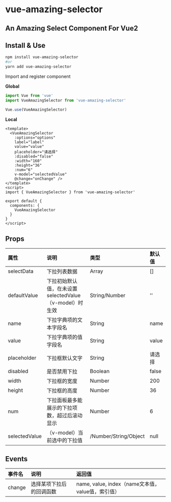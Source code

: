 # vue-amazing-selector

## An Amazing Select Component For Vue2

## Install & Use

```sh
npm install vue-amazing-selector
#or
yarn add vue-amazing-selector
```

Import and register component

**Global**

```js
import Vue from 'vue'
import VueAmazingSelector from 'vue-amazing-selector'

Vue.use(VueAmazingSelector)
```

**Local**

```vue
<template>
  <VueAmazingSelector
    :options="options"
    label="label"
    value="value"
    placeholder="请选择"
    :disabled="false"
    :width="160"
    :height="36"
    :num="6"
    v-model="selectedValue"
    @change="onChange" />
</template>
<script>
import { VueAmazingSelector } from 'vue-amazing-selector'

export default {
  components: {
    VueAmazingSelector
  }
}
</script>
```

## Props

属性 | 说明 | 类型 | 默认值
:--- | :--- | :--- | :---
selectData | 下拉列表数据 | Array | []
defaultValue | 下拉初始默认值，在未设置selectedValue（v-model）时生效 | String/Number | ''
name | 下拉字典项的文本字段名 | String | name
value | 下拉字典项的值字段名 | String | value
placeholder | 下拉框默认文字 | String | 请选择
disabled | 是否禁用下拉 | Boolean | false
width | 下拉框的宽度 | Number | 200
height | 下拉框的高度 | Number | 36
num | 下拉面板最多能展示的下拉项数，超过后滚动显示 | Number | 6
selectedValue | （v-model）当前选中的下拉值 | /Number/String/Object | null

## Events

事件名 | 说明 | 返回值
:--- | :--- | :---
change | 选择某项下拉后的回调函数 | name, value, index（name文本值，value值，索引值）
